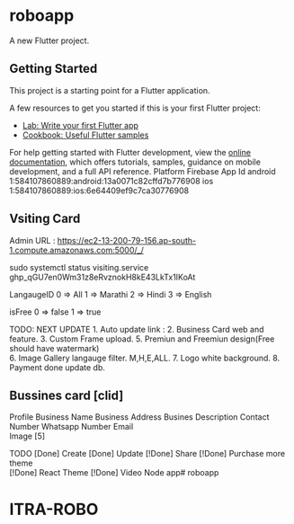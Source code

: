 # roboapp

A new Flutter project.

## Getting Started

This project is a starting point for a Flutter application.

A few resources to get you started if this is your first Flutter project:

- [Lab: Write your first Flutter app](https://docs.flutter.dev/get-started/codelab)
- [Cookbook: Useful Flutter samples](https://docs.flutter.dev/cookbook)

For help getting started with Flutter development, view the
[online documentation](https://docs.flutter.dev/), which offers tutorials,
samples, guidance on mobile development, and a full API reference.
Platform Firebase App Id android 1:584107860889:android:13a0071c82cffd7b776908 ios 1:584107860889:ios:6e64409ef9c7ca30776908

## Vsiting Card

Admin URL : https://ec2-13-200-79-156.ap-south-1.compute.amazonaws.com:5000/_/

sudo systemctl status visiting.service
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 

LangaugeID 
0 => All
1 => Marathi
2 => Hindi
3 => English  

isFree
0 => false
1 => true








TODO: NEXT UPDATE
    1. Auto update link : 
    2. Business Card web and feature.
    3. Custom Frame upload.
    5. Premiun and Freemiun design(Free should have watermark)  
    6. Image Gallery langauge filter. M,H,E,ALL.
    7. Logo white background.
    8. Payment done update db.


## Bussines card [clid]
Profile
Business Name
Business Address
Busines Description
Contact Number 
Whatsapp Number
Email   
Image [5]

TODO 
[Done] Create
[Done] Update 
[!Done] Share 
[!Done] Purchase more theme   
[!Done] React Theme
[!Done] Video Node app# roboapp
# ITRA-ROBO
